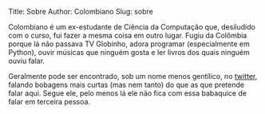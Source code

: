 Title: Sobre
Author: Colombiano
Slug: sobre

Colombiano é um ex-estudante de Ciência da Computação que, desiludido com o curso, fui fazer a mesma coisa em outro lugar. Fugiu da Colômbia porque lá não passava TV Globinho, adora programar (especialmente em Python), ouvir músicas que ninguém gosta e ler livros dos quais ninguém ouviu falar.

Geralmente pode ser encontrado, sob um nome menos gentílico, no [twitter](https://twitter.com/tonnydourado), falando bobagens mais curtas (mas nem tanto) do que as que pretende falar aqui. Segue ele, pelo menos lá ele não fica com essa babaquice de falar em terceira pessoa.
